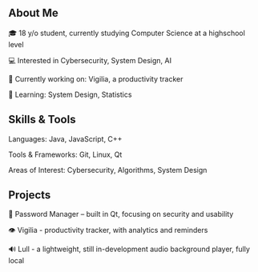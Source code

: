 ## About Me
🎓 18 y/o student, currently studying Computer Science at a highschool level

💻 Interested in Cybersecurity, System Design, AI

🚀 Currently working on: Vigilia, a productivity tracker

📖 Learning: System Design, Statistics

## Skills & Tools
Languages: Java, JavaScript, C++

Tools & Frameworks: Git, Linux, Qt

Areas of Interest: Cybersecurity, Algorithms, System Design

## Projects
🔑 Password Manager – built in Qt, focusing on security and usability

👁 Vigilia - productivity tracker, with analytics and reminders

🔊 Lull - a lightweight, still in-development audio background player, fully local
